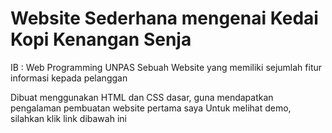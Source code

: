 # Website Sederhana mengenai Kedai Kopi Kenangan Senja
IB : Web Programming UNPAS
Sebuah Website yang memiliki sejumlah fitur informasi kepada pelanggan

Dibuat menggunakan HTML dan CSS dasar, guna mendapatkan pengalaman pembuatan website pertama saya
Untuk melihat demo, silahkan klik link dibawah ini


